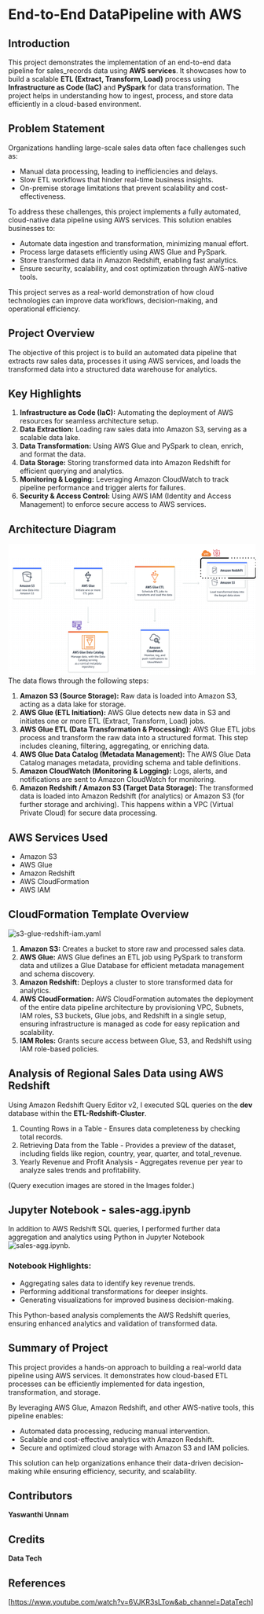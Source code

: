 # End-to-End DataPipeline with AWS

## Introduction
This project demonstrates the implementation of an end-to-end data pipeline for sales_records data using <strong>AWS services</strong>. It showcases how to build a scalable <strong>ETL (Extract, Transform, Load)</strong> process using <strong>Infrastructure as Code (IaC)</strong> and <strong>PySpark</strong> for data transformation. The project helps in understanding how to ingest, process, and store data efficiently in a cloud-based environment.

## Problem Statement
Organizations handling large-scale sales data often face challenges such as:

- Manual data processing, leading to inefficiencies and delays.
- Slow ETL workflows that hinder real-time business insights.
- On-premise storage limitations that prevent scalability and cost-effectiveness.

To address these challenges, this project implements a fully automated, cloud-native data pipeline using AWS services. This solution enables businesses to:
- Automate data ingestion and transformation, minimizing manual effort.
- Process large datasets efficiently using AWS Glue and PySpark.
- Store transformed data in Amazon Redshift, enabling fast analytics.
- Ensure security, scalability, and cost optimization through AWS-native tools.

This project serves as a real-world demonstration of how cloud technologies can improve data workflows, decision-making, and operational efficiency.

## Project Overview
The objective of this project is to build an automated data pipeline that extracts raw sales data, processes it using AWS services, and loads the transformed data into a structured data warehouse for analytics.

## Key Highlights

1. <strong>Infrastructure as Code (IaC):</strong> Automating the deployment of AWS resources for seamless architecture setup.
2. <strong>Data Extraction:</strong> Loading raw sales data into Amazon S3, serving as a scalable data lake.
3. <strong>Data Transformation:</strong> Using AWS Glue and PySpark to clean, enrich, and format the data.
4. <strong>Data Storage:</strong> Storing transformed data into Amazon Redshift for efficient querying and analytics.
5. <strong>Monitoring & Logging:</strong> Leveraging Amazon CloudWatch to track pipeline performance and trigger alerts for failures.
6. <strong>Security & Access Control:</strong> Using AWS IAM (Identity and Access Management) to enforce secure access to AWS services.

## Architecture Diagram
![Architecture Diagram](https://github.com/YaswanthiUnnam/Data-Pipeline-in-AWS/blob/c18fb781eaaa8fc54e67d1b1f1cb82250af36da0/Images/Architecture%20Diagram.png)
The data flows through the following steps:
1. <strong>Amazon S3 (Source Storage):</strong> Raw data is loaded into Amazon S3, acting as a data lake for storage.
2. <strong>AWS Glue (ETL Initiation):</strong> AWS Glue detects new data in S3 and initiates one or more ETL (Extract, Transform, Load) jobs.
3. <strong>AWS Glue ETL (Data Transformation & Processing):</strong> AWS Glue ETL jobs process and transform the raw data into a structured format. This step includes cleaning, filtering, aggregating, or enriching data.
4. <strong>AWS Glue Data Catalog (Metadata Management):</strong> The AWS Glue Data Catalog manages metadata, providing schema and table definitions.
5. <strong>Amazon CloudWatch (Monitoring & Logging):</strong> Logs, alerts, and notifications are sent to Amazon CloudWatch for monitoring.
6. <strong>Amazon Redshift / Amazon S3 (Target Data Storage):</strong> The transformed data is loaded into Amazon Redshift (for analytics) or Amazon S3 (for further storage and archiving). This happens within a VPC (Virtual Private Cloud) for secure data processing.

## AWS Services Used
* Amazon S3
* AWS Glue
* Amazon Redshift
* AWS CloudFormation
* AWS IAM

## CloudFormation Template Overview
![s3-glue-redshift-iam.yaml](https://github.com/YaswanthiUnnam/Data-Pipeline-in-AWS/blob/1894d5d73f9bb42326b6a38ec52dac45d69d28f6/s3-glue-redshift-iam.yaml)

1. <strong>Amazon S3:</strong> Creates a bucket to store raw and processed sales data.
2. <strong>AWS Glue:</strong> AWS Glue defines an ETL job using PySpark to transform data and utilizes a Glue Database for efficient metadata management and schema discovery.
3. <strong>Amazon Redshift:</strong> Deploys a cluster to store transformed data for analytics.
4. <strong>AWS CloudFormation:</strong> AWS CloudFormation automates the deployment of the entire data pipeline architecture by provisioning VPC, Subnets, IAM roles, S3 buckets, Glue jobs, and Redshift in a single setup, ensuring infrastructure is managed as code for easy replication and scalability.
5. <strong>IAM Roles:</strong> Grants secure access between Glue, S3, and Redshift using IAM role-based policies.

## Analysis of Regional Sales Data using AWS Redshift

Using Amazon Redshift Query Editor v2, I executed SQL queries on the <strong>dev</strong> database within the <strong>ETL-Redshift-Cluster</strong>. 

1. Counting Rows in a Table - Ensures data completeness by checking total records.
2. Retrieving Data from the Table - Provides a preview of the dataset, including fields like region, country, year, quarter, and total_revenue.
3. Yearly Revenue and Profit Analysis - Aggregates revenue per year to analyze sales trends and profitability.

(Query execution images are stored in the Images folder.)

## Jupyter Notebook - sales-agg.ipynb

In addition to AWS Redshift SQL queries, I performed further data aggregation and analytics using Python in Jupyter Notebook ![sales-agg.ipynb](https://github.com/YaswanthiUnnam/Data-Pipeline-in-AWS/blob/d1feb2cda87cf1d6257e3b185af7d22a50bcef7c/sales-agg.ipynb).

### Notebook Highlights:
- Aggregating sales data to identify key revenue trends.
- Performing additional transformations for deeper insights.
- Generating visualizations for improved business decision-making.

This Python-based analysis complements the AWS Redshift queries, ensuring enhanced analytics and validation of transformed data.

## Summary of Project
This project provides a hands-on approach to building a real-world data pipeline using AWS services. It demonstrates how cloud-based ETL processes can be efficiently implemented for data ingestion, transformation, and storage.

By leveraging AWS Glue, Amazon Redshift, and other AWS-native tools, this pipeline enables:

- Automated data processing, reducing manual intervention.
- Scalable and cost-effective analytics with Amazon Redshift.
- Secure and optimized cloud storage with Amazon S3 and IAM policies.

This solution can help organizations enhance their data-driven decision-making while ensuring efficiency, security, and scalability.


## Contributors
<strong>Yaswanthi Unnam</strong>

## Credits
<strong>Data Tech</strong>

## References
[https://www.youtube.com/watch?v=6VJKR3sLTow&ab_channel=DataTech]
